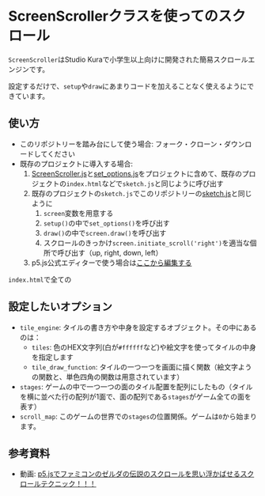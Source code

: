 # ScreenScrollerクラスを使ってのスクロール

`ScreenScroller`はStudio Kuraで小学生以上向けに開発された簡易スクロールエンジンです。

設定するだけで、`setup`や`draw`にあまりコードを加えることなく使えるようにできています。

## 使い方

- このリポジトリーを踏み台にして使う場合: フォーク・クローン・ダウンロードしてください
- 既存のプロジェクトに導入する場合: 
	1. [ScreenScroller.js](ScreenScroller.js)と[set_options.js](set_options.js)をプロジェクトに含めて、既存のプロジェクトの`index.html`などで`sketch.js`と同じように呼び出す
	1. 既存のプロジェクトの`sketch.js`でこのリポジトリーの[sketch.js](sketch.js)と同じように
		1. `screen`変数を用意する
		1. `setup()`の中で`set_options()`を呼び出す
		1. `draw()`の中で`screen.draw()`を呼び出す
		1. スクロールのきっかけ`screen.initiate_scroll('right')`を適当な個所で呼び出す（up, right, down, left）
	1. p5.js公式エディターで使う場合は[ここから編集する](https://editor.p5js.org/alecrem/sketches/i2hjFVchu)


`index.html`で全ての

## 設定したいオプション

- `tile_engine`: タイルの書き方や中身を設定するオブジェクト。その中にあるのは：
	- `tiles`: 色のHEX文字列(白が`#ffffff`など)や絵文字を使ってタイルの中身を指定します
	- `tile_draw_function`: タイルの一つ一つを画面に描く関数（絵文字ようの関数と、単色四角の関数は用意されています）
- `stages`: ゲームの中で一つ一つの面のタイル配置を配列にしたもの（タイルを横に並べた行の配列が1面で、面の配列である`stages`がゲーム全ての面を表す）
- `scroll_map`: このゲームの世界での`stages`の位置関係。ゲームは`0`から始まります。

## 参考資料

- 動画: [p5.jsでファミコンのゼルダの伝説のスクロールを思い浮かばせるスクロールテクニック！！！](https://www.youtube.com/watch?v=MqLW7TVIBsw&t=162s)
